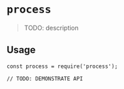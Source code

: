 # `process`

> TODO: description

## Usage

```
const process = require('process');

// TODO: DEMONSTRATE API
```

